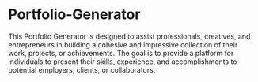 # Portfolio-Generator
This Portfolio Generator is designed to assist professionals, creatives, and entrepreneurs in building a cohesive and impressive collection of their work, projects, or achievements. The goal is to provide a platform for individuals to present their skills, experience, and accomplishments to potential employers, clients, or collaborators.
